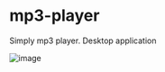 # mp3-player
Simply mp3 player. Desktop application

![image](https://user-images.githubusercontent.com/82658699/190914461-0a160351-d9f9-4732-96ce-4a12dad286b5.png)
